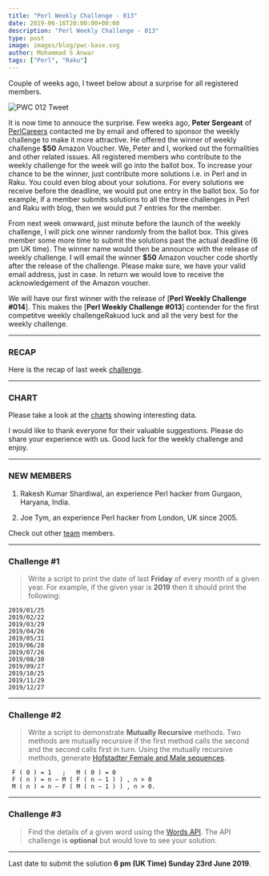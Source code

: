 ```yaml
---
title: "Perl Weekly Challenge - 013"
date: 2019-06-16T20:00:00+00:00
description: "Perl Weekly Challenge - 013"
type: post
image: images/blog/pwc-base.svg
author: Mohammad S Anwar
tags: ["Perl", "Raku"]
---
```

Couple of weeks ago, I tweet below about a surprise for all registered members.

![PWC 012 Tweet](/images/blog/pwc-012-001.png)

It is now time to annouce the surprise. Few weeks ago, **Peter Sergeant** of [PerlCareers](https://perl.careers/) contacted me by email and offered to sponsor the weekly challenge to make it more attractive. He offered the winner of weekly challenge **$50** Amazon Voucher. We, Peter and I, worked out the formalities and other related issues. All registered members who contribute to the weekly challenge for the week will go into the ballot box. To increase your chance to be the winner, just contribute more solutions i.e. in Perl and in Raku. You could even blog about your solutions. For every solutions we receive before the deadline, we would put one entry in the ballot box. So for example, if a member submits solutions to all the three challenges in Perl and Raku with blog, then we would put 7 entries for the member.

From next week onwward, just minute before the launch of the weekly challenge, I will pick one winner randomly from the ballot box. This gives member some more time to submit the solutions past the actual deadline (6 pm UK time). The winner name would then be announce with the release of weekly challenge. I will email the winner **$50** Amazon voucher code shortly after the release of the challenge. Please make sure, we have your valid email address, just in case. In return we would love to receive the acknowledgement of the Amazon voucher.

We will have our first winner with the release of [**Perl Weekly Challenge #014**]. This makes the [**Perl Weekly Challenge #013**] contender for the first competitve weekly challengeRakuod luck and all the very best for the weekly challenge.

***

### RECAP

Here is the recap of last week [challenge](/blog/recap-challenge-012).

***

### CHART

Please take a look at the [charts](/chart) showing interesting data.

I would like to thank everyone for their valuable suggestions. Please do share your experience with us.
Good luck for the weekly challenge and enjoy.

***

### NEW MEMBERS

1. Rakesh Kumar Shardiwal, an experience Perl hacker from Gurgaon, Haryana, India.

2. Joe Tym, an experience Perl hacker from London, UK since 2005.

Check out other [team](/team) members.

***

### Challenge #1

> Write a script to print the date of last **Friday** of every month of a given year. For example, if the given year is **2019** then it should print the following:

    2019/01/25
    2019/02/22
    2019/03/29
    2019/04/26
    2019/05/31
    2019/06/28
    2019/07/26
    2019/08/30
    2019/09/27
    2019/10/25
    2019/11/29
    2019/12/27

***

### Challenge #2

> Write a script to demonstrate **Mutually Recursive** methods. Two methods are mutually recursive if the first method calls the second and the second calls first in turn. Using the mutually recursive methods, generate [Hofstadter Female and Male sequences](https://en.wikipedia.org/wiki/Hofstadter_sequence#Hofstadter_Female_and_Male_sequences).

     F ( 0 ) = 1   ;   M ( 0 ) = 0
     F ( n ) = n − M ( F ( n − 1 ) ) , n > 0
     M ( n ) = n − F ( M ( n − 1 ) ) , n > 0.

***

### Challenge #3

> Find the details of a given word using the [Words API](https://www.wordsapi.com/docs/). The API challenge is **optional** but would love to see your solution.

***

Last date to submit the solution **6 pm (UK Time) Sunday 23rd June 2019**.
